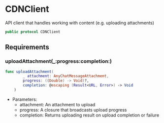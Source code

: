 # CDNClient

API client that handles working with content (e.g. uploading attachments)

``` swift
public protocol CDNClient 
```

## Requirements

### uploadAttachment(\_:​progress:​completion:​)

``` swift
func uploadAttachment(
        _ attachment: AnyChatMessageAttachment,
        progress: ((Double) -> Void)?,
        completion: @escaping (Result<URL, Error>) -> Void
    )
```

  - Parameters:
      - attachment: An attachment to upload
      - progress: A closure that broadcasts upload progress
      - completion: Returns uploading result on upload completion or failure
